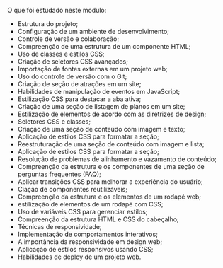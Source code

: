 O que foi estudado neste modulo:

* Estrutura do projeto;
* Configuração de um ambiente de desenvolvimento;
* Controle de versão e colaboração;
* Compreenção de uma estrutura de um componente HTML;
* Uso de classes e estilos CSS;
* Criação de seletores CSS avançados;
* Importação de fontes externas em um projeto web;
* Uso do controle de versão com o Git;
* Criação de seção de atrações em um site;
* Habilidades de manipulação de eventos em JavaScript;
* Estilização CSS para destacar a aba ativa;
* Criação de uma seção de listagem de planos em um site;
* Estilização de elementos de acordo com as diretrizes de design;
* Seletores CSS e classes;
* Criação de uma seção de conteúdo com imagem e texto;
* Aplicação de estilos CSS para formatar a seção;
* Reestruturação de uma seção de conteúdo com imagem e lista;
* Aplicação de estilos CSS para formatar a seção;
* Resolução de problemas de alinhamento e vazamento de conteúdo;
* Compreenção da estrutura e os componentes de uma seção de perguntas frequentes (FAQ);
* Aplicar transições CSS para melhorar a experiência do usuário;
* Ciação de componentes reutilizáveis;
* Compreenção da estrutura e os elementos de um rodapé web;
* estilização de elementos de um rodapé com CSS;
* Uso de variáveis CSS para gerenciar estilos;
* Compreenção da estrutura HTML e CSS do cabeçalho;
* Técnicas de responsividade;
* Implementação de comportamentos interativos;
* A importância da responsividade em design web;
* Aplicação de estilos responsivos usando CSS;
* Habilidades de deploy de um projeto web.
